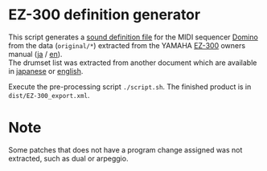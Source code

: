 # EZ-300 definition generator

This script generates a [sound definition file](https://takabosoft.com/domino/module) for the MIDI sequencer [Domino](https://takabosoft.com/domino/) from the data (`original/*`) extracted from the YAMAHA [EZ-300](https://jp.yamaha.com/products/musical_instruments/keyboards/portable_keyboards/ez-300/index.html)
owners manual ([ja](https://jp.yamaha.com/files/download/other_assets/4/1350754/ez300_ja_om_c0.pdf) / [en](https://jp.yamaha.com/files/download/other_assets/5/1350755/ez300_en_single_om_c0.pdf)).  
The drumset list was extracted from another document which are available in [japanese](https://jp.yamaha.com/files/download/other_assets/4/1353124/ez300_ja_dkl_a0.pdf) or [english](https://jp.yamaha.com/files/download/other_assets/3/1353133/ez300_en_fr_es_de_dkl_a0.pdf).

Execute the pre-processing script `./script.sh`.
The finished product is in `dist/EZ-300_export.xml`.

# Note

Some patches that does not have a program change assigned was not extracted, such as dual or arpeggio.

